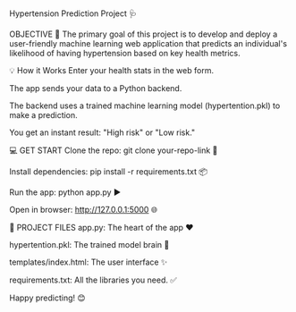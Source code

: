 Hypertension Prediction Project 🩺
 
OBJECTIVE 🎯
The primary goal of this project is to develop and deploy a user-friendly machine learning web application that predicts an individual's likelihood of having hypertension based on key health metrics.

💡 How it Works
Enter your health stats in the web form.

The app sends your data to a Python backend.

The backend uses a trained machine learning model (hypertention.pkl) to make a prediction.

You get an instant result: "High risk" or "Low risk."

💻 GET START
Clone the repo: git clone your-repo-link 🔗

Install dependencies: pip install -r requirements.txt 📦

Run the app: python app.py ▶️

Open in browser: http://127.0.0.1:5000 🌐

📁 PROJECT FILES
app.py: The heart of the app ❤️

hypertention.pkl: The trained model brain 🧠

templates/index.html: The user interface ✨

requirements.txt: All the libraries you need. ✅

Happy predicting! 😊
